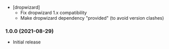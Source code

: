 * [dropwizard]
  - Fix dropwizard 1.x compatibility
  - Make dropwizard dependency "provided" (to avoid version clashes)

### 1.0.0 (2021-08-29)
* Initial release